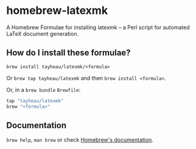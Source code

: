# homebrew-latexmk
A Homebrew Formulae for installing latexmk – a Perl script for automated LaTeX document generation.
## How do I install these formulae?

`brew install tayheau/latexmk/<formula>`

Or `brew tap tayheau/latexmk` and then `brew install <formula>`.

Or, in a `brew bundle` `Brewfile`:

```ruby
tap "tayheau/latexmk"
brew "<formula>"
```

## Documentation

`brew help`, `man brew` or check [Homebrew's documentation](https://docs.brew.sh).

